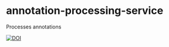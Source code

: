 # annotation-processing-service
Processes annotations

[![DOI](https://zenodo.org/badge/512689892.svg)](https://zenodo.org/badge/latestdoi/512689892)
